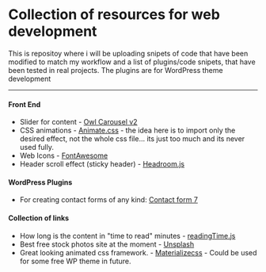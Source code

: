 # Collection of resources for web development

This is repositoy where i will be uploading snipets of code that have been modified to match my workflow and a list of plugins/code snipets, that have been tested in real projects. The plugins are for WordPress theme development

---

#### Front End
* Slider for content - [Owl Carousel v2](http://www.owlcarousel.owlgraphic.com/)
* CSS animations - [Animate.css](https://github.com/daneden/animate.css) - the idea here is to import only the desired effect, not the whole css file... its just too much and its never used fully.
* Web Icons - [FontAwesome](http://fortawesome.github.io/Font-Awesome/cheatsheet/)
* Header scroll effect (sticky header) - [Headroom.js](https://github.com/WickyNilliams/headroom.js)

#### WordPress Plugins
* For creating contact forms of any kind: [Contact form 7](https://wordpress.org/plugins/contact-form-7/)

#### Collection of links
* How long is the content in "time to read" minutes - [readingTime.js](https://github.com/michael-lynch/reading-time)
* Best free stock photos site at the moment - [Unsplash](https://unsplash.com/)
* Great looking animated css framework. - [Materializecss](http://materializecss.com/collapsible.html) - Could be used for some free WP theme in future.
